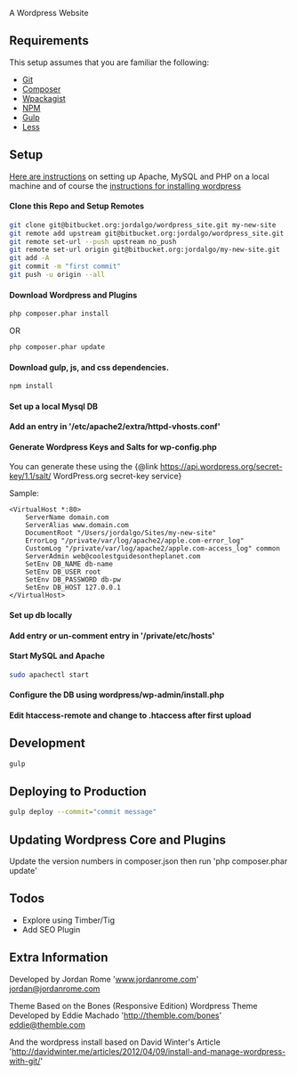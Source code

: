 A Wordpress Website

## Requirements

This setup assumes that you are familiar the following:
* [Git](https://git-scm.com/)
* [Composer](https://getcomposer.org/)
* [Wpackagist](http://wpackagist.org/)
* [NPM](https://www.npmjs.com/)
* [Gulp](http://gulpjs.com/)
* [Less](http://lesscss.org/)

## Setup

[Here are instructions](http://jason.pureconcepts.net/2012/10/install-apache-php-mysql-mac-os-x/) on setting up Apache, MySQL and PHP on a local machine and of course the [instructions for installing wordpress](https://codex.wordpress.org/Installing_WordPress)

#### Clone this Repo and Setup Remotes

```bash
git clone git@bitbucket.org:jordalgo/wordpress_site.git my-new-site
git remote add upstream git@bitbucket.org:jordalgo/wordpress_site.git
git remote set-url --push upstream no_push
git remote set-url origin git@bitbucket.org:jordalgo/my-new-site.git
git add -A
git commit -m "first commit"
git push -u origin --all
```

#### Download Wordpress and Plugins

```bash
php composer.phar install
```

OR

```bash
php composer.phar update
```

#### Download gulp, js, and css dependencies.

```bash
npm install
```

#### Set up a local Mysql DB

#### Add an entry in '/etc/apache2/extra/httpd-vhosts.conf'

#### Generate Wordpress Keys and Salts for wp-config.php

You can generate these using the {@link https://api.wordpress.org/secret-key/1.1/salt/ WordPress.org secret-key service}

Sample:
```
<VirtualHost *:80>
    ServerName domain.com
    ServerAlias www.domain.com
    DocumentRoot "/Users/jordalgo/Sites/my-new-site"
    ErrorLog "/private/var/log/apache2/apple.com-error_log"
    CustomLog "/private/var/log/apache2/apple.com-access_log" common
    ServerAdmin web@coolestguidesontheplanet.com
    SetEnv DB_NAME db-name
    SetEnv DB_USER root
    SetEnv DB_PASSWORD db-pw
    SetEnv DB_HOST 127.0.0.1
</VirtualHost>
```

#### Set up db locally

#### Add entry or un-comment entry in '/private/etc/hosts'

#### Start MySQL and Apache

```bash
sudo apachectl start
```

#### Configure the DB using wordpress/wp-admin/install.php

#### Edit htaccess-remote and change to .htaccess after first upload

## Development

```bash
gulp
```

## Deploying to Production

```bash
gulp deploy --commit="commit message"
```

## Updating Wordpress Core and Plugins

Update the version numbers in composer.json then run 'php composer.phar update'

## Todos
* Explore using Timber/Tig
* Add SEO Plugin

## Extra Information


Developed by Jordan Rome
'www.jordanrome.com'
jordan@jordanrome.com

Theme Based on the Bones (Responsive Edition) Wordpress Theme
Developed by Eddie Machado
'http://themble.com/bones'
eddie@themble.com

And the wordpress install based on
David Winter's Article
'http://davidwinter.me/articles/2012/04/09/install-and-manage-wordpress-with-git/'

